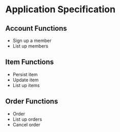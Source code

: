 # Application Specification

## Account Functions
- Sign up a member
- List up members

## Item Functions
- Persist item
- Update item
- List up items

## Order Functions
- Order
- List up orders
- Cancel order
